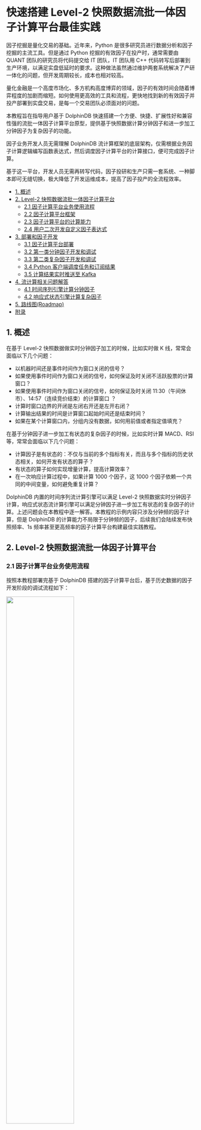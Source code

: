 # 快速搭建 Level-2 快照数据流批一体因子计算平台最佳实践

因子挖掘是量化交易的基础。近年来，Python 是很多研究员进行数据分析和因子挖掘的主流工具。但是通过 Python 挖掘的有效因子在投产时，通常需要由 QUANT 团队的研究员将代码提交给 IT 团队，IT 团队用 C++ 代码转写后部署到生产环境，以满足实盘低延时的要求。这种做法虽然通过维护两套系统解决了产研一体化的问题，但开发周期较长，成本也相对较高。

量化金融是一个高度市场化、多方机构高度博弈的领域，因子的有效时间会随着博弈程度的加剧而缩短。如何使用更高效的工具和流程，更快地找到新的有效因子并投产部署到实盘交易，是每一个交易团队必须面对的问题。

本教程旨在指导用户基于 DolphinDB 快速搭建一个方便、快捷、扩展性好和兼容性强的流批一体因子计算平台原型，提供基于快照数据计算分钟因子和进一步加工分钟因子为复杂因子的功能。

因子业务开发人员无需理解 DolphinDB 流计算框架的底层架构，仅需根据业务因子计算逻辑编写函数表达式，然后调度因子计算平台的计算接口，便可完成因子计算。

基于这一平台，开发人员无需再转写代码，因子投研和生产只需一套系统、一种脚本即可无缝切换，极大降低了开发运维成本，提高了因子投产的全流程效率。


  - [1. 概述](#1-概述)
  - [2. Level-2 快照数据流批一体因子计算平台](#2-level-2-快照数据流批一体因子计算平台)
    - [2.1 因子计算平台业务使用流程](#21-因子计算平台业务使用流程)
    - [2.2 因子计算平台框架](#22-因子计算平台框架)
    - [2.3 因子计算平台的计算能力](#23-因子计算平台的计算能力)
    - [2.4 用户二次开发自定义因子表达式](#24-用户二次开发自定义因子表达式)
  - [3. 部署和因子开发](#3-部署和因子开发)
    - [3.1 因子计算平台部署](#31-因子计算平台部署)
    - [3.2 第一类分钟因子开发和调试](#32-第一类分钟因子开发和调试)
    - [3.3 第二类复杂因子开发和调试](#33-第二类复杂因子开发和调试)
    - [3.4 Python 客户端调度任务和订阅结果](#34-python-客户端调度任务和订阅结果)
    - [3.5 计算结果实时推送至 Kafka](#35-计算结果实时推送至-kafka)
  - [4. 流计算相关问题解答](#4-流计算相关问题解答)
    - [4.1 时间序列引擎计算分钟因子](#41-时间序列引擎计算分钟因子)
    - [4.2 响应式状态引擎计算复杂因子](#42-响应式状态引擎计算复杂因子)
  - [5. 路线图(Roadmap)](#5-路线图roadmap)
  - [附录](#附录)


## 1. 概述

在基于 Level-2 快照数据做实时分钟因子加工的时候，比如实时做 K 线，常常会面临以下几个问题：

- 以机器时间还是事件时间作为窗口关闭的信号？
- 如果使用事件时间作为窗口关闭的信号，如何保证及时关闭不活跃股票的计算窗口？
- 如果使用事件时间作为窗口关闭的信号，如何保证及时关闭 11:30（午间休市）、14:57（连续竞价结束）的计算窗口 ？
- 计算时窗口边界的开闭是左闭右开还是左开右闭？
- 计算输出结果的时间是计算窗口起始时间还是结束时间？
- 如果在某个计算窗口内，分组内没有数据，如何用前值或者指定值填充？

在基于分钟因子进一步加工有状态的复杂因子的时候，比如实时计算 MACD、RSI 等，常常会面临以下几个问题：

- 计算因子是有状态的：不仅与当前的多个指标有关，而且与多个指标的历史状态相关，如何开发有状态的算子？
- 有状态的算子如何实现增量计算，提高计算效率？
- 在一次响应计算过程中，如果计算 1000 个因子，这 1000 个因子依赖一个共同的中间变量，如何避免重复计算？

DolphinDB 内置的时间序列流计算引擎可以满足 Level-2 快照数据实时分钟因子计算，响应式状态流计算引擎可以满足分钟因子进一步加工有状态的复杂因子的计算。上述问题会在本教程中逐一解答。本教程的示例内容只涉及分钟频的因子计算，但是 DolphinDB 的计算能力不局限于分钟频的因子，后续我们会陆续发布快照频率、1s 频率甚至更高频率的因子计算平台构建最佳实践教程。

## 2. Level-2 快照数据流批一体因子计算平台

### 2.1 因子计算平台业务使用流程

按照本教程部署完基于 DolphinDB 搭建的因子计算平台后，基于历史数据的因子开发阶段的调试流程如下：

<img src="./images/Level2_Snapshot_Factor_Calculation/2_1.png" width=60%>

因子业务开发人员只需要在 DolphinDB 提供的集成开发环境中编写因子计算的函数表达式，然后调用因子计算平台的计算接口就可以完成调试。如果编写因子符合 DolphinDB 的语法，就可以成功执行并返回计算结果。如果编写因子不符合 DolphinDB 的语法，就会报错中断。

在已经开发了一定数量的因子后，需要在生产环境部署实时计算业务，部署流程如下：

<img src="./images/Level2_Snapshot_Factor_Calculation/2_2.png" width=60%>

因子业务开发人员只需通过客户端调用封装好的实时因子计算服务执行函数，便可以完成部署。执行完以后，DolphinDB server 会出现该流计算服务的入口，是一个表对象，可以通过 DolphinDB 提供的实时数据接入工具来接入数据。同时也会自动创建流计算服务的出口，也是一个表对象，存储计算结果。

### 2.2 因子计算平台框架

本教程示例 Level-2 快照数据流批一体因子计算平台的架构如下图所示：

<img src="./images/Level2_Snapshot_Factor_Calculation/2_3.png" width=70%>

**主要包括以下功能模块**
- 实时数据低延时接入功能模块
  - DolphinDB API 实时数据写入接口：C++ API, Java API 等
  - DolphinDB 实时行情接入插件：amdQuote, Insight, NSQ 等
  - DolphinDB 消息中间件订阅插件：Kafka, zmq, MQTT 等
- 历史数据回放功能模块：因子开发阶段的调试和因子回测都需要基于历史数据，DolphinDB 提供了单表和多表的严格按照时序的控速回放功能，能够便捷高效地把已经存储在 DolphinDB 数据库中的历史数据回放成流。
- 内置流计算引擎功能模块：DolphinDB 根据各种时序数据流式计算场景，开发了多个流计算引擎。本教程中，对快照数据做滚动窗口的聚合计算（计算生成不同分钟频的因子）使用了时间序列聚合流计算引擎，进一步加工成复杂因子用了响应式状态流计算引擎。
- 集成开发环境功能模块：因子业务开发人员可以把 DolphinDB GUI 和 DolphinDB Vscode 作为集成开发环境，进行因子表达式代码的开发和调试。同时可以通过各种语言的 DolphinDB API 与 DolphinDB server 进行交互，进行任务的调度和作业的执行。
- 低延时消息总线发布模块：DolphinDB 提供了对接各种消息队列中间件的插件，可以把实时计算结果推送到 Kafka, zmq, RabbitMQ, MQTT 等。

### 2.3 因子计算平台的计算能力

本教程示例 Level-2 快照数据流批一体因子计算平台拥有计算下述两类因子的能力：

（1）**第一类：基于快照数据计算分钟因子**

第一类因子是指直接对快照数据，做指定窗口大小的滚动窗口聚合计算，比如任意分钟的 K 线等聚合指标计算。第一类因子使用了 DolphinDB 内置的时间序列引擎（createTimeSeriesEngine），具体教程可参考[时间序列引擎（createTimeSeriesEngine）](https://www.dolphindb.cn/cn/help/FunctionsandCommands/FunctionReferences/c/createTimeSeriesEngine.html)。

（2）**第二类：进一步加工分钟因子为复杂因子**

第二类因子是指对第一类因子做进一步加工，做步长为1行、窗口为 n 行或者指定时间的滑动窗口计算，比如 EMA、RSI 等有状态因子的计算。第二类因子使用了 DolphinDB 内置的流计算引擎（createReactiveStateEngine），具体教程可参考[响应式状态引擎（createReactiveStateEngine）](https://www.dolphindb.cn/cn/help/FunctionsandCommands/FunctionReferences/c/createReactiveStateEngine.html)。

### 2.4 用户二次开发自定义因子表达式

#### 2.4.1 自定义分钟因子表达式

第一类因子是指直接对快照数据，做指定窗口大小的滚动窗口聚合计算，用了 DolphinDB 内置的时间序列引擎。时间序列引擎对以下聚合计算算子进行了优化，实现了增量计算，显著提升了性能：corr, covar, first, last, max, med, min, percentile, quantile, std, var, sum, sum2, sum3, sum4, wavg, wsum, count, firstNot, ifirstNot, lastNot, ilastNot, imax, imin, nunique, prod, sem, mode, searchK。所以，如果分钟因子可以直接用 DolphinDB 内置聚合算子表达，就可以实现增量计算。如果分钟因子复杂程度较高，无法直接用 DolphinDB 内置聚合算子直接表达，那么就需要用 `defg` 函数声明自定义聚合计算函数来表达。

下面我们以分钟 K 线计算和指定窗口内的买卖压力指标计算为例，说明增量计算的因子表达式编写方式和非增量计算的因子表达式编写方式。

**增量计算因子表达式**：
```
def High(){
	return "max(LastPx)"
}
```
函数名 `High` 对应因子名称，表示分钟 K 线的最高价，业务上的计算逻辑是对计算窗口内发生的所有价格求最大值，可以用 DolphinDB 内置的聚合算子 `max` 直接表达，所以用字符串 `max(LastPx)` 直接表示，`LastPx` 表示最新成交价格。因子计算平台会自动解析字符串 `max(LastPx)` 为元代码的格式 <max(LastPx)>，并传入时间序列引擎。
同理，分钟 K 线的开盘价、收盘价和最低价可以这样表示：
```
def Open(){
	return "first(LastPx)"
}
```

```
def Close(){
	return "last(LastPx)"
}
```

```
def Low(){
	return "min(LastPx)"
}
```

**非增量计算因子表达式**：

```
defg Press(BidPrice0,BidPrice1,BidPrice2,BidPrice3,BidPrice4,BidPrice5,BidPrice6,BidPrice7,BidPrice8,BidPrice9,BidOrderQty0,BidOrderQty1,BidOrderQty2,BidOrderQty3,BidOrderQty4,BidOrderQty5,BidOrderQty6,BidOrderQty7,BidOrderQty8,BidOrderQty9,OfferPrice0,OfferPrice1,OfferPrice2,OfferPrice3,OfferPrice4,OfferPrice5,OfferPrice6,OfferPrice7,OfferPrice8,OfferPrice9,OfferOrderQty0,OfferOrderQty1,OfferOrderQty2,OfferOrderQty3,OfferOrderQty4,OfferOrderQty5,OfferOrderQty6,OfferOrderQty7,OfferOrderQty8,OfferOrderQty9){
	bidPrice = matrix(BidPrice0,BidPrice1,BidPrice2,BidPrice3,BidPrice4,BidPrice5,BidPrice6,BidPrice7,BidPrice8,BidPrice9)
	bidQty = matrix(BidOrderQty0,BidOrderQty1,BidOrderQty2,BidOrderQty3,BidOrderQty4,BidOrderQty5,BidOrderQty6,BidOrderQty7,BidOrderQty8,BidOrderQty9)
	offerPrice = matrix(OfferPrice0,OfferPrice1,OfferPrice2,OfferPrice3,OfferPrice4,OfferPrice5,OfferPrice6,OfferPrice7,OfferPrice8,OfferPrice9)
	offerQty = matrix(OfferOrderQty0,OfferOrderQty1,OfferOrderQty2,OfferOrderQty3,OfferOrderQty4,OfferOrderQty5,OfferOrderQty6,OfferOrderQty7,OfferOrderQty8,OfferOrderQty9)
	wap = (bidPrice[0]*offerQty[0] + offerPrice[0]*bidQty[0])\(bidQty[0]+offerQty[0])
	bidw=(1.0\(bidPrice-wap))
	bidw=bidw\(bidw.rowSum())
	offerw=(1.0\(offerPrice-wap))
	offerw=offerw\(offerw.rowSum())
	press = log((bidQty*bidw).rowSum())-log((offerQty*offerw).rowSum())
	return avg(press)
}
```
函数名 `Press` 对应因子名，表示买卖压力指标，`BidPrice`, `BidOrderQty`, `OfferPrice`, `OfferOrderQty` 表示买卖方向的十档量价，其函数表达式如下：

<img src="./images/Level2_Snapshot_Factor_Calculation/2_4.png" width=60%>

<img src="./images/Level2_Snapshot_Factor_Calculation/2_5.png" width=40%>

该因子的表达式复杂度较高，无法直接用 DolphinDB 内置的聚合算子表示，需要用 `defg` 函数声明自定义聚合计算函数来表达。因子计算平台会自动解析聚合函数 `Press` 为元代码的格式 <Press()>，并传入时间序列引擎。

#### 2.4.2 自定义复杂因子表达式

第二类因子是指对第一类因子做进一步加工，做步长为1行、窗口为 n 行或者指定时间的滑动窗口计算，用了 DolphinDB 内置的响应式状态引擎。状态算子计算时需要用到历史状态。如果每一次计算都使用全量数据，性能不佳。状态函数的优化，也就是增量方式的流式实现非常关键。下列状态函数在 DolphinDB 的响应式状态引擎中的实现均得到了优化：

- 累计窗口函数：cumavg, cumsum, cumprod, cumcount, cummin, cummax, cumvar, cumvarp, cumstd, cumstdp, cumcorr, cumcovar, cumbeta, cumwsum, cumwavg
- 滑动窗口函数：ema, mavg, msum, mcount, mprod, mvar, mvarp, mstd, mstdp, mskew, mkurtosis, mmin, mmax, mimin, mimax, mmed, mpercentile, mrank, mcorr, mcovar, mbeta, mwsum, mwavg, mslr
- 序列相关函数：deltas, ratios, ffill, move, prev, iterate, ewmMean, ewmVar, ewmStd, ewmCovar, ewmCorr

上述函数除了 `mslr` 返回两个值以外，其余函数均只有一个返回值。在后续的版本中，DolphinDB 将允许用户用插件来开发自己的状态函数，注册后即可在状态引擎中使用。

下面我们以进一步加工分钟收盘价为 MACD 为例：

```
@state
def MACD(Close, SHORT_ = 12, LONG_ = 26, M = 9) {
	DIF = ewmMean(Close, span = SHORT_, adjust = false) - ewmMean(Close, span = LONG_, adjust = false)
	DEA = ewmMean(DIF, span = M, adjust = false)
	MACD = (DIF - DEA) * 2
	return round(DIF, 3), round(DEA, 3), round(MACD, 3)
}
```

函数名 MACD 对应因子名，Close 是指分钟收盘价，必须包括在时间序列聚合引擎的输出结果中。

在定义复杂因子表达式的时候，如果定义的函数是有状态的，即当前行返回值基于之前行的数据，则需要在定义函数前用 `@state` 声明。

## 3. 部署和因子开发

### 3.1 因子计算平台部署

**第一步**

把本教程功能模块代码导入本地集成开发环境（DolphinDB GUI），功能模块源码见附录 *SnapshotFactorCalculationPlatform*。导入的目录结构必须严格按照下图所示结构：

<img src="./images/Level2_Snapshot_Factor_Calculation/3_1.png" width=60%>

**第二步**

右击 *SnapshotFactorCalculationPlatform* 目录，把本地模块代码同步到 DolphinDB server 端。

<img src="./images/Level2_Snapshot_Factor_Calculation/3_2.png" width=50%>

**第三步**

在 DolphinDB GUI 的 *scripts* 目录创建脚本文件，执行下述代码进行功能验证

```
use DolphinDBModules::SnapshotFactorCalculationPlatform::JsonConfig::JsonConfigLoad

/**
计算服务部署传参
testConfig.dos 是示例 Json 配置文件
parallel 指定计算的并行度
 */
jsonPath = "./modules/DolphinDBModules/SnapshotFactorCalculationPlatform/testConfig.dos"
parallel = 2
// 执行计算服务部署函数
loadJsonConfig(jsonPath, parallel)
```
执行成功后，可以在 DolphinDB GUI 的右下角变量栏看到流计算相应的入口和出口的表变量：

<img src="./images/Level2_Snapshot_Factor_Calculation/3_3.png" width=40%>

此时，只需要把实时数据或者库内历史数据注入到入口 `snapshotStream` 中，就会在出口（结果表）中看到相应的输出。

### 3.2 第一类分钟因子开发和调试

**第一步**

在 DolphinDB GUI 的 *SnapshotFactorCalculationPlatform* 模块的 *Factor1* 目录定义第一类分钟因子的表达式，按照 3.1 部署完因子计算平台后，内置了如下分钟因子，以调试 Close 和 Press 为例：

<img src="./images/Level2_Snapshot_Factor_Calculation/3_4.png" width=40%>

定义完新的因子表达式后，手动把修改后的模块文件同步到 DolphinDB server，如下图所示：

<img src="./images/Level2_Snapshot_Factor_Calculation/3_5.png" width=50%>

**第二步**

在 DolphinDB GUI 的 *scripts* 目录创建脚本文件，执行下述代码，生成 Json 格式的配置文件：

```
use DolphinDBModules::SnapshotFactorCalculationPlatform::JsonConfig::JsonGetFileString

// 第一类分钟因子配置参数
FactorLevel1 = `Close`Press`Close`Press
isInc = `true`false`true`false
barMinutesLevel1 = 1 1 5 5
useSystemTime = `false`false`false`false
// 指定存储 Json 配置文件的路径
jsonPath = "./test.json"
JsonFileString = JsonGetFileString(FactorLevel1, isInc, barMinutesLevel1, useSystemTime)
saveTextFile(JsonFileString, jsonPath)
```

代码说明：

- `FactorLevel1`：指定需要计算的分钟因子名称，必须在 step1 中定义，并同步到 DolphinDB server。

- `isInc`：与 `FactorLevel1` 的长度相同，表示计算的分钟因子是否需要按照增量计算解析，“true” 表示计算因子按照增量计算函数解析，“false” 表示计算因子按照非增量计算函数解析。

- `barMinutesLevel1`：与 `FactorLevel1` 的长度相同，表示计算的分钟因子的频率，单位是“分”。

- `useSystemTime`：与 `FactorLevel1` 的长度相同，表示计算的分钟因子的窗口关闭方式，“true” 表示用机器时间触发窗口，“false” 表示用事件时间触发窗口。同一个频率的计算因子窗口关闭方式必须一致。

执行完毕后，会在 DolphinDB server 部署目录生成一个 Json 格式的配置文件 *test.json*，内容如下：

```
[{"factor": "Close", "isInc": true, "barMinute": 1, "level": 1, "useSystemTime": false}, {"factor": "Press", "isInc": false, "barMinute": 1, "level": 1, "useSystemTime": false}, {"factor": "Close", "isInc": true, "barMinute": 5, "level": 1, "useSystemTime": false}, {"factor": "Press", "isInc": false, "barMinute": 5, "level": 1, "useSystemTime": false}]
```

**第三步**

在 DolphinDB GUI 的 *scripts* 目录创建脚本文件，执行下述代码，部署计算服务：

```
// 初始化流计算环境
use DolphinDBModules::ops
clearAllStreamEnv()
go
// 执行计算服务部署函数
use DolphinDBModules::SnapshotFactorCalculationPlatform::JsonConfig::JsonConfigLoad
jsonPath = "./test.json"
parallel = 1
loadJsonConfig(jsonPath, parallel)
```

注意，ops 功能模块中的 `clearAllStreamEnv()` 函数会把当前节点的所有订阅、引擎和共享表都会清除，所以在多人协作开发的环境中使用时需要注意。

**第四步**

把测试的 csv 数据文件放到 DolphinDB server 端服务器的指定位置，例如本教程放在 */hdd/hdd9/tutorials/SnapshotFactorCalculationPlatform/test.csv*，测试的 csv 数据可在教程附录下载。然后在 DolphinDB GUI 的 *scripts* 目录创建脚本文件，执行下述代码，把 csv 数据按照流的方式回放进来：

```
use DolphinDBModules::SnapshotFactorCalculationPlatform::snapshotReplay
csvPath = "/hdd/hdd9/tutorials/SnapshotFactorCalculationPlatform/test.csv"
snapshotCsvReplayJob(csvPath, snapshotStream)
```

此时可以在 DolphinDB GUI 中执行函数 `now()`，起到刷新客户端的效果，可以看到右下角变量栏的结果表不断地在更新，查看结果表中的数据，以 1 分钟计算结果表为例，具体内容如下：

<img src="./images/Level2_Snapshot_Factor_Calculation/3_6.png" width=40%>

### 3.3 第二类复杂因子开发和调试

**第一步**

在 DolphinDB GUI 的 *SnapshotFactorCalculationPlatform* 模块的 *Factor2* 目录定义第二类复杂因子的表达式，按照 [3.1节](#31-因子计算平台部署) 部署完因子计算平台后，内置了如下复杂因子，以调试 RSI 和 MACD 为例：

<img src="./images/Level2_Snapshot_Factor_Calculation/3_7.png" width=50%>

定义完新的因子表达式后，手动把修改后的模块文件同步到 DolphinDB server。

**第二步**

在 DolphinDB GUI 的 *scripts* 目录创建脚本文件，执行下述代码，生成 Json 格式的配置文件：

```
use DolphinDBModules::SnapshotFactorCalculationPlatform::JsonConfig::JsonGetFileString

// 第一类分钟因子配置参数
FactorLevel1 = `Close`Press`Close`Press
isInc = `true`false`true`false
barMinutesLevel1 = 1 1 5 5
useSystemTime = `false`false`false`false

// 第二类复杂因子配置参数
FactorLevel2 = `RSI`MACD`RSI`MACD
barMinutesLevel2 = [[1, 1], [1], [5], [5]]
colNameLevel2 = [`RSI, `DIF`DEA`MACD, `RSI, `DIF`DEA`MACD]
paramsName = [`N, `SHORT_`LONG_`M, `N,`SHORT_`LONG_`M]
paramsValue = [[[24], [30]], [[18, 30, 10]], [[24]], [[9, 25, 6]], [[12, 26, 9]]]

// 指定存储 Json 配置文件的路径
jsonPath = "./test.json"
JsonFileString = JsonGetFileString(FactorLevel1, isInc, barMinutesLevel1, useSystemTime, FactorLevel2, barMinutesLevel2, colNameLevel2, paramsName, paramsValue)
saveTextFile(JsonFileString, jsonPath)
```

代码说明：

- `FactorLevel2`：指定需要计算的复杂因子名称，必须在 step1 中定义，并同步到 DolphinDB server。

- `barMinutesLevel2`：与 `FactorLevel1` 的长度相同，例子中第一个元素 `[1, 1]` 表示对 `FactorLevel2[0]`（RSI ）做两个 1 分钟频率的计算，其窗口大小通过 `paramsValue` 配置。

- `colNameLevel2`：与 `FactorLevel1` 的长度相同，表示因子计算函数输出的列名。

- `paramsName`：与 `FactorLevel1` 的长度相同，表示因子计算函数的参数名字。

- `paramsValue`：与 `FactorLevel1` 的长度相同，与 `barMinutesLevel2` 对应，如 `[[24], [30]]` 对应 `barMinutesLevel2[0]`，即 `[1, 1]`，表示对 RSI 做两个 1 分钟频率的计算，其窗口大小分别是 24 和 30。

执行完毕后，会在 DolphinDB server 部署目录生成一个 Json 格式的配置文件 *test.json*，内容如下：
```
[{"factor": "Close", "isInc": true, "barMinute": 1, "level": 1, "useSystemTime": false}, {"factor": "High", "isInc": true, "barMinute": 1, "level": 1, "useSystemTime": false}, {"factor": "Low", "isInc": true, "barMinute": 1, "level": 1, "useSystemTime": false}, {"factor": "Close", "isInc": true, "barMinute": 5, "level": 1, "useSystemTime": false}, {"factor": "High", "isInc": true, "barMinute": 5, "level": 1, "useSystemTime": false}, {"factor": "Low", "isInc": true, "barMinute": 5, "level": 1, "useSystemTime": false}, {"factor": "RSI", "level": 2, "colName": `R_1, "barMinute": 1, "N": 24}, {"factor": "RSI", "level": 2, "colName": `R_2, "barMinute": 1, "N": 30}, {"factor": "MACD", "level": 2, "colName": `DIF_1`DEA_1`MACD_1, "barMinute": 1, "SHORT_": 18, "LONG_": 30, "M": 10}, {"factor": "RSI", "level": 2, "colName": `R_1, "barMinute": 5, "N": 24}, {"factor": "MACD", "level": 2, "colName": `DIF_1`DEA_1`MACD_1, "barMinute": 5, "SHORT_": 9, "LONG_": 25, "M": 6}]
```

**第三步**

在 DolphinDB GUI 的 *scripts* 目录创建脚本文件，执行下述代码，部署计算服务：
```
// 初始化流计算环境
use DolphinDBModules::ops
clearAllStreamEnv()
go
// 执行计算服务部署函数
use DolphinDBModules::SnapshotFactorCalculationPlatform::JsonConfig::JsonConfigLoad
jsonPath = "./test.json"
parallel = 1
loadJsonConfig(jsonPath, parallel)
```

注意，ops 功能模块中的 `clearAllStreamEnv()` 函数会把当前节点的所有订阅、引擎和共享表都会清除，所以在多人协作开发的环境中使用时需要注意。

**第四步**

把测试的 csv 数据文件放到 DolphinDB server 端服务器的指定位置，例如本教程放在 */hdd/hdd9/tutorials/SnapshotFactorCalculationPlatform/test.csv*，测试的 csv 数据可在教程附录下载。然后在 DolphinDB GUI 的 *scripts* 目录创建脚本文件，执行下述代码，把 csv 数据按照流的方式回放进来：
```
use DolphinDBModules::SnapshotFactorCalculationPlatform::snapshotReplay
csvPath = "/hdd/hdd9/tutorials/SnapshotFactorCalculationPlatform/test.csv"
snapshotCsvReplayJob(csvPath, snapshotStream)
```

此时可以在 DolphinDB GUI 中执行函数 `now()`，起到刷新客户端的效果，可以看到右下角变量栏的结果表不断地在更新，查看结果表中的数据，以 1 分钟复杂因子计算结果表为例，具体内容如下：

<img src="./images/Level2_Snapshot_Factor_Calculation/3_8.png" width=60%>

`CostTime` 表示单次响应的计算耗时，单位是微秒。

### 3.4 Python 客户端调度任务和订阅结果

本教程用 jupyter 环境调试，具体测试软件版本如下：

- DolphinDB server 版本：2.00.9.2
- DolphinDB Python API 版本：1.30.21.1
- Python 的版本：3.7.6

**第一步**

导入依赖的 Python 包，并与 DolphinDB server 建立连接：
```
import dolphindb as ddb
import numpy as np

s = ddb.session(host="localhost", port=8892, userid='admin', password='123456',enablePickle=False)
```

**第二步**

部署因子计算服务：
```
jsonPath = "./modules/DolphinDBModules/SnapshotFactorCalculationPlatform/testConfig.dos"
parallel = 1
scripts = """
    use DolphinDBModules::ops
    clearAllStreamEnv()
    go
    use DolphinDBModules::SnapshotFactorCalculationPlatform::JsonConfig::JsonConfigLoad
    loadJsonConfig("{0}", {1})
""".format(jsonPath, parallel)
s.run(scripts)
```

`jsonPath` 路径是指 DolphinDB server 端的相对路径，是调试用的默认测试配置文件。

**第三步**

执行数据回放服务：
```
csvPath = "/hdd/hdd9/tutorials/SnapshotFactorCalculationPlatform/test.csv"
scripts = """
    use DolphinDBModules::SnapshotFactorCalculationPlatform::snapshotReplay
    snapshotCsvReplayJob("{0}", snapshotStream)
""".format(csvPath)
s.run(scripts)
```

`csvPath` 路径是指 DolphinDB server 所在服务器的绝对路径，需要用户自己下载测试数据（见附录），并放到相应目录。例如，本教程测试环境数据文件所在路径是 */hdd/hdd9/tutorials/SnapshotFactorCalculationPlatform/test.csv*。

**第四步**

查询数据至 python 客户端：
```
queryDate = "2021.12.01"
SecurityID = "600000"
scripts = """
    select * from resultTable1Min where date(DateTime)={0}, SecurityID="{1}"
""".format(queryDate, SecurityID)
resultdf = s.run(scripts)
resultdf
```

`resultdf` 的内容如下：

<img src="./images/Level2_Snapshot_Factor_Calculation/3_9.png" width=70%>

**第五步** 

Python 客户端订阅 DolphinDB server 端的结果表：
```
s.enableStreaming(0)
def handler(lst):
    print(lst)
s.subscribe(host="localhost", port=8892, handler=handler, tableName="aggr1Min", actionName="sub1min", offset=0, msgAsTable=False,  filter=np.array(['600010']))
```

此处 `offset` 设置为 0，表示从结果表的第一行数据开始订阅，订阅返回结果如下：

<img src="./images/Level2_Snapshot_Factor_Calculation/3_10.png" width=70%>

如果想取消订阅，可以执行下述代码：
```
s.unsubscribe(host="localhost", port=8892,tableName="aggr1Min",actionName="sub1min")
```

调试完毕后，建议手动关闭 Python 客户端会话：
```
s.close()
```

其它语言的客户端，如 C++, Java 等，与 DolphinDB server 交互的方式与 Python 客户端相似，具体参考官方的教程文档即可。

### 3.5 计算结果实时推送至 Kafka

DolphinDB server 计算的结果，也可以实时推送到客户本地的低延时消息总线。本教程以推送至 Kafka 为例。开始调试下述功能的前提条件是在 Kafka 中创建好 `aggr1Min` 的 topic，同时 DolphinDB server 已经加载 Kafka 插件。

在 DolphinDB GUI 的 *scripts* 目录创建脚本文件，执行下述代码，把 1 分钟因子计算结果表中的数据推送至 Kafka：
```
use DolphinDBModules::SnapshotFactorCalculationPlatform::resultToKafka

producer = initKafkaProducer("localhost:9092")
subscribeTable(tableName="aggr1Min", actionName="aggr1MinToKafka", offset=0, handler=aggr1MinToKafka{producer, "aggr1Min"}, msgAsTable=true)
```

其中，`initKafkaProducer("localhost:9092")`是指 Kafka 服务的部署 IP 和 Port。

Kafka 的消费者可以及时消费这些数据，如下图所示：

<img src="./images/Level2_Snapshot_Factor_Calculation/3_11.png" width=90%>
从 DolphinDB server 的监控日志可以看到，计算结果推送至 Kafka 的平均耗时约 180 微秒：

<img src="./images/Level2_Snapshot_Factor_Calculation/3_12.png" width=70%>

## 4. 流计算相关问题解答

### 4.1 时间序列引擎计算分钟因子

在基于 Level-2 快照数据做实时分钟因子加工的时候，比如实时做 K 线，常常会面临以下几个问题：

- **以机器时间还是事件时间作为窗口关闭的信号？**

本教程示例因子计算平台默认以事件时间作为窗口关闭的触发信号。DolphinDB 内置的时间序列引擎的 *useSystemTime* 参数可以控制以机器时间还是事件时间作为窗口关闭的信号。

- **如果使用事件时间作为窗口关闭的信号，如何保证及时关闭不活跃股票的计算窗口？**

本教程示例因子计算平台以股票为分组，不同组（即不同股票）之间没有触发窗口关闭的机制。DolphinDB 内置的时间序列引擎的 *forceTriggerTime* 参数设置后，可以通过活跃股票的数据强制触发不活跃股票的计算窗口关闭。

- **如果使用事件时间作为窗口关闭的信号，如何保证及时关闭 11:30（午间休市）、14:57（连续竞价结束）的计算窗口 ？**

本教程示例因子计算平台没有配置该功能。DolphinDB 内置的日级时间序列引擎的 *forceTriggerSessionEndTime* 参数可以满足上述场景。

- **计算时窗口边界的开闭是左闭右开还是左开右闭？**

本教程示例因子计算平台的规则是左闭右开。DolphinDB 内置的时间序列引擎的 *closed* 参数可以控制窗口边界规则。

- **计算输出结果的时间是计算窗口起始时间还是结束时间？**

本教程示例因子计算平台的规则是计算窗口起始时间。DolphinDB 内置的时间序列引擎的 *useWindowStartTime* 参数可以输出规则。

- **如果在某个计算窗口内，分组内没有数据，如何用前值或者指定值填充？**

本教程示例因子计算平台没有设置填充规则。DolphinDB 内置的时间序列引擎的 *fill* 参数可以指定填充规则，若（某个分组的）某个窗口无数据时，支持以下几种填充的规则：*none* 表示不输出结果；*null* 表示输出结果为 NULL；*ffill* 表示输出上一个有数据的窗口的结果；具体数值，需要和对应的 *metrics* 计算结果的类型保持一致。

### 4.2 响应式状态引擎计算复杂因子

在基于分钟因子进一步加工有状态的复杂因子的时候，比如实时计算 MACD、RSI 等，常常会面临以下几个问题：

- **计算因子是有状态的：不仅与当前的多个指标有关，而且与多个指标的历史状态相关，如何开发有状态的算子？**

DolphinDB 内置了大量有状态的算子，并进行了增量计算的优化，具体已经内置算子如下所示。

- 累计窗口函数：cumavg, cumsum, cumprod, cumcount, cummin, cummax, cumvar, cumvarp, cumstd, cumstdp, cumcorr, cumcovar, cumbeta, cumwsum, cumwavg。

- 滑动窗口函数：ema, mavg, msum, mcount, mprod, mvar, mvarp, mstd, mstdp, mskew, mkurtosis, mmin, mmax, mimin, mimax, mmed, mpercentile, mrank, mcorr, mcovar, mbeta, mwsum, mwavg, mslr。

- 序列相关函数：deltas, ratios, ffill, move, prev, iterate, ewmMean, ewmVar, ewmStd, ewmCovar, ewmCorr。

DolphinDB 也允许用户用插件来开发自己的状态函数，注册后即可在状态引擎中使用。

- **在一次响应计算过程中，如果计算 1000 个因子，这 1000 个因子依赖一个共同的中间变量，如何避免重复计算？**

比如在上述因子计算平台的复杂因子计算处，有两个因子，分别叫 factor1 和 factor2，表达式如下：
```
@state
def factor1(price) {
    a = ema(price, 20)
    b = ema(price, 40)
    tmp = 1000 * (a-b)\(a+b)
    return  ema(tmp , 10) - ema(tmp , 20)
}
```

```
@state
def factor2(price) {
    a = ema(price, 20)
    b = ema(price, 40)
    tmp = 1000 * (a-b)\(a+b)
    return  mavg(tmp, 10)
}
```
可以看到，两个因子的计算都依赖了相同的中间变量 `tmp`。如果要避免中间变量 `tmp` 的重复计算，可以先定义一个 `tmpFactor` 的函数，表达式如下：
```
@state
def tmpFactor(price) {
    a = ema(price, 20)
    b = ema(price, 40)
    tmp = 1000 * (a-b)\(a+b)
    return  tmp
}
```

 然后把 factor1 和 factor2 的表达式用如下方式表示：
```
@state
def factor1(price) {
    tmp = tmpFactor(price)
    return  ema(tmp , 10) - ema(tmp , 20)
}
```

```
@state
def factor2(price) {
    tmp = tmpFactor(price)
    return  mavg(tmp, 10)
}
```

DolphinDB 内置的响应式状态引擎在解析复杂因子的计算表达式的时候，就会自动避免不同因子相同中间变量的重复计算。

## 5. 路线图(Roadmap)

- 进一步完善 Level-2 快照数据流批一体因子计算平台的功能模块：
  - 开放更多配置参数，解决基于 Level-2 快照数据做实时分钟因子加工的时候遇到的问题
  - 补充 Factor1 和 Factor2 下的内置因子，丰富内置因子库
- 开发 Level-2 快照频率流批一体因子计算平台功能模块
- 开发 Level2 多数据源融合流批一体因子计算平台功能模块

## 附录


功能模块源码： [SnapshotFactorCalculationPlatform](script/Level2_Snapshot_Factor_Calculation/DolphinDBModules/SnapshotFactorCalculationPlatform) 

按照教程，把module内容同步到server后，测试所需脚本： [test_scripts.zip](script/Level2_Snapshot_Factor_Calculation/test_scripts.zip) 

测试的 csv 数据： [Level2_Snapshot_Factor_Calculation](https://www.dolphindb.cn/downloads/docs/Level2_Snapshot_Factor_Calculation.zip) 



 